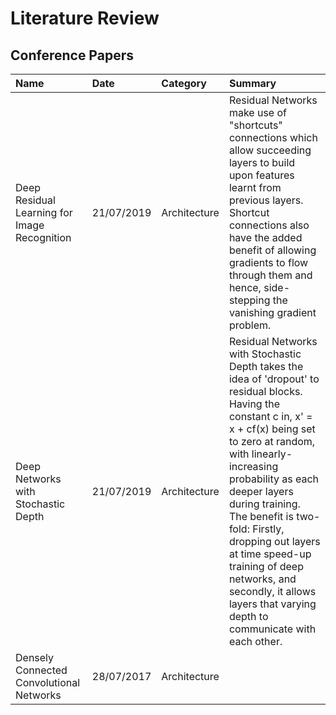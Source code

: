 # Literature Review

## Conference Papers

| Name | Date | Category | Summary |
| :--- | :--- | :--- | :--- |
| Deep Residual Learning for Image Recognition | 21/07/2019 | Architecture | Residual Networks make use of "shortcuts" connections which allow succeeding layers to build upon features learnt from previous layers. Shortcut connections also have the added benefit of allowing gradients to flow through them and hence, side-stepping the vanishing gradient problem. |
| Deep Networks with Stochastic Depth | 21/07/2019 | Architecture | Residual Networks with Stochastic Depth takes the idea of 'dropout' to residual blocks. Having the constant c in, x' = x + cf\(x\) being set to zero at random, with linearly-increasing probability as each deeper layers during training. The benefit is two-fold: Firstly, dropping out layers at time speed-up training of deep networks, and secondly, it allows layers that varying depth to communicate with each other. |
| Densely Connected Convolutional Networks | 28/07/2017 | Architecture |  |

